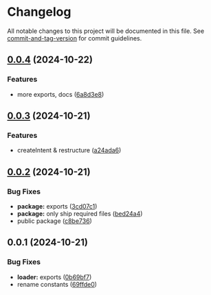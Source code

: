 # Changelog

All notable changes to this project will be documented in this file. See [commit-and-tag-version](https://github.com/absolute-version/commit-and-tag-version) for commit guidelines.

## [0.0.4](https://github.com/natmfat/remix-endpoint/compare/v0.0.3...v0.0.4) (2024-10-22)


### Features

* more exports, docs ([6a8d3e8](https://github.com/natmfat/remix-endpoint/commit/6a8d3e89c4d45d91818b8174779fffd0cfdc3df1))

## [0.0.3](https://github.com/natmfat/remix-endpoint/compare/v0.0.2...v0.0.3) (2024-10-21)


### Features

* createIntent & restructure ([a24ada6](https://github.com/natmfat/remix-endpoint/commit/a24ada6c3c0cc8c4538e39e1d44a7dc00f0d3f8a))

## [0.0.2](https://github.com/natmfat/remix-endpoint/compare/v0.0.1...v0.0.2) (2024-10-21)


### Bug Fixes

* **package:** exports ([3cd07c1](https://github.com/natmfat/remix-endpoint/commit/3cd07c132eab35378ad8e5a80337a217074eac76))
* **package:** only ship required files ([bed24a4](https://github.com/natmfat/remix-endpoint/commit/bed24a49708264c436e419ca95323405e27f07c9))
* public package ([c8be736](https://github.com/natmfat/remix-endpoint/commit/c8be7361e8fde3cce29fd3e8e712f174276b9728))

## 0.0.1 (2024-10-21)


### Bug Fixes

* **loader:** exports ([0b69bf7](https://github.com/natmfat/remix-endpoint/commit/0b69bf72a65751082e4a3cf3cdeb31847643ce54))
* rename constants ([69ffde0](https://github.com/natmfat/remix-endpoint/commit/69ffde0335c88e5502b177094ec9d00472b265ef))
